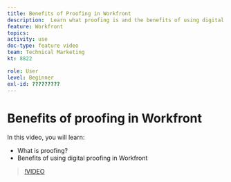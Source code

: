 ```yaml
---
title: Benefits of Proofing in Workfront
description:  Learn what proofing is and the benefits of using digital proofing in [!DNL Adobe Workfront].
feature: Workfront
topics: 
activity: use
doc-type: feature video
team: Technical Marketing
kt: 8822

role: User
level: Beginner
exl-id: ?????????
---
```

# Benefits of proofing in Workfront

In this video, you will learn:

* What is proofing?
* Benefits of using digital proofing in Workfront

>[!VIDEO](https://video.tv.adobe.com/v/336095/?quality=12)
